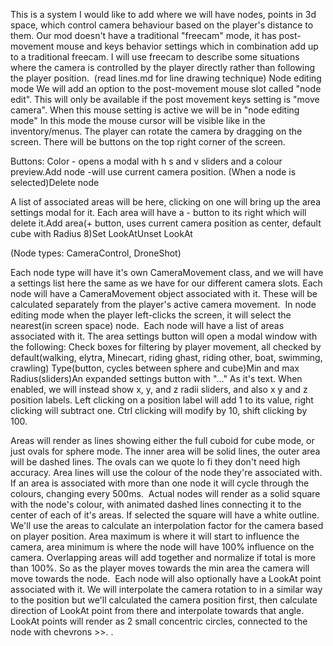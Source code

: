This is a system I would like to add where we will have nodes, points in 3d space, which control camera behaviour based on the player's distance to them. Our mod doesn't have a traditional "freecam" mode, it has post-movement mouse and keys behavior settings which in combination add up to a traditional freecam. I will use freecam to describe some situations where the camera is controlled by the player directly rather than following the player position. 
(read lines.md for line drawing technique)
Node editing mode
We will add an option to the post-movement mouse slot called "node edit". This will only be available if the post movement keys setting is "move camera". When this mouse setting is active we will be in "node editing mode"
In this mode the mouse cursor will be visible like in the inventory/menus. The player can rotate the camera by dragging on the screen. There will be buttons on the top right corner of the screen. 

Buttons:
Color - opens a modal with h s and v sliders and a colour preview.Add node -will use current camera position.
(When a node is selected)Delete node


A list of associated areas will be here, clicking on one will bring up the area settings modal for it. Each area will have a - button to its right which will delete it.Add area(+ button, uses current camera position as center, default cube with Radius 8)Set LookAtUnset LookAt


(Node types: CameraControl,
DroneShot)

Each node type will have it's own CameraMovement class, and we will have a settings list here the same as we have for our different camera slots. Each node will have a CameraMovement object associated with it. These will be calculated separately from the player's active camera movement. 
In node editing mode when the player left-clicks the screen, it will select the nearest(in screen space) node. 
Each node will have a list of areas associated with it. The area settings button will open a modal window with the following: Check boxes for filtering by player movement, all checked by default(walking, elytra, Minecart, riding ghast, riding other, boat, swimming, crawling)
Type(button, cycles between sphere and cube)Min and max Radius(sliders)An expanded settings button with "..." As it's text. When enabled, we will instead show x, y, and z radii sliders, and also x y and z position labels. Left clicking on a position label will add 1 to its value, right clicking will subtract one. Ctrl clicking will modify by 10, shift clicking by 100.

Areas will render as lines showing either the full cuboid for cube mode, or just ovals for sphere mode. The inner area will be solid lines, the outer area will be dashed lines. The ovals can we quote lo fi they don't need high accuracy. Area lines will use the colour of the node they're associated with. If an area is associated with more than one node it will cycle through the colours, changing every 500ms. 
Actual nodes will render as a solid square with the node's colour, with animated dashed lines connecting it to the center of each of it's areas. If selected the square will have a white outline.
We'll use the areas to calculate an interpolation factor for the camera based on player position. Area maximum is where it will start to influence the camera, area minimum is where the node will have 100% influence on the camera. Overlapping areas will add together and normalize if total is more than 100%. So as the player moves towards the min area the camera will move towards the node. 
Each node will also optionally have a LookAt point associated with it. We will interpolate the camera rotation to in a similar way to the position but we'll calculated the camera position first, then calculate direction of LookAt point from there and interpolate towards that angle. LookAt points will render as 2 small concentric circles, connected to the node with chevrons >>. .




